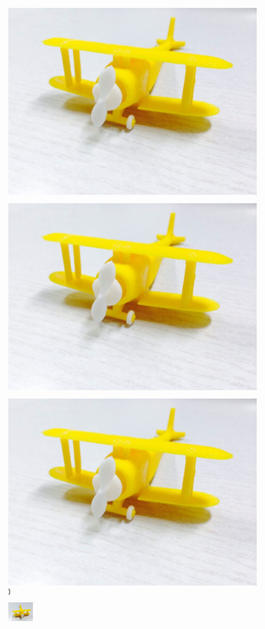 <img src="https://github.com/JessieJingxuGao/3D-Printing-Aircraft-Model/blob/master/WechatIMG2.jpeg" alt="Drawing" 
/>


![Figure 1](https://github.com/JessieJingxuGao/3D-Printing-Aircraft-Model/blob/master/WechatIMG2.jpeg)

![Figure 2](WechatIMG2.jpeg?raw=true))


<img src="https://github.com/JessieJingxuGao/3D-Printing-Aircraft-Model/blob/master/WechatIMG1.jpeg" alt="Drawing" style="width: 50px;"/>

